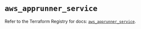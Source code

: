 # `aws_apprunner_service`

Refer to the Terraform Registry for docs: [`aws_apprunner_service`](https://registry.terraform.io/providers/hashicorp/aws/5.85.0/docs/resources/apprunner_service).
